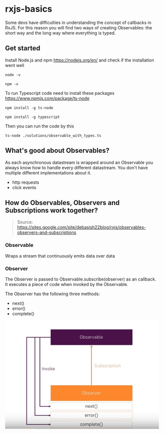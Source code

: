 # rxjs-basics
Some devs have difficulties in understanding the concept of callbacks in RxJS. For this reason you will find two ways of creating Observables: the short way and the long way where everything is typed.

## Get started

Install Node.js and npm https://nodejs.org/en/ and check if the installation went well

```
node -v
```

```
npm -v
```

To run Typescript code need to install these packages https://www.npmjs.com/package/ts-node

```
npm install -g ts-node
```

```
npm install -g typescript
```

Then you can run the code by this

```
ts-node ./solutions/observable_with_types.ts
```

## What's good about Observables?

As each asynchronous datastream is wrapped around an Observable you always know how to handle every different datastream. You don't have multiple different implementations about it.

- http requests
- click events

## How do Observables, Observers and Subscriptions work together?

> Source: https://sites.google.com/site/debasish22blog/rxjs/observables-observers-and-subscriptions

### Observable
Wraps a stream that continuously emits data over data

### Observer 
The Observer is passed to Observable.subscribe(observer) as an callback. It executes a piece of code when invoked by the Observable.

The Observer has the following three methods: 
- next()
- error()
- complete()

![alt text](./assets/concept.png "Concept between Observable and Observer")
